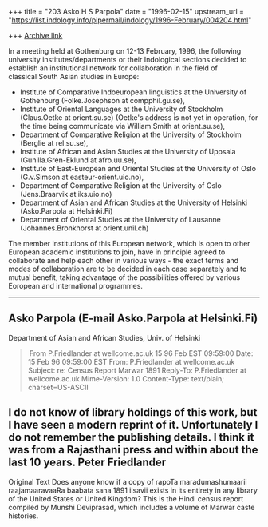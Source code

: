 +++
title = "203 Asko H S Parpola"
date = "1996-02-15"
upstream_url = "https://list.indology.info/pipermail/indology/1996-February/004204.html"

+++
[Archive link](https://list.indology.info/pipermail/indology/1996-February/004204.html)

In a meeting held at Gothenburg on 12-13 February, 1996, the following 
university institutes/departments or their Indological sections decided to 
establish an institutional network for collaboration in the field of  
classical South Asian studies in Europe: 
- Institute of Comparative Indoeuropean linguistics at the University of  
Gothenburg (Folke.Josephson at compphil.gu.se),
- Institute of Oriental Languages at the University of  Stockholm  
(Claus.Oetke at orient.su.se) (Oetke's address is not yet in operation, 
for the time being communicate via William.Smith at orient.su.se), 
- Department of Comparative Religion at the University of Stockholm  
(Berglie at rel.su.se), 
- Institute of African and Asian Studies at the University of Uppsala  
(Gunilla.Gren-Eklund at afro.uu.se),
- Institute of East-European and Oriental Studies at the University of 
Oslo  (G.v.Simson at easteur-orient.uio.no),   
- Department of Comparative Religion at the University of Oslo         
(Jens.Braarvik at iks.uio.no)  
- Department of Asian and African Studies at the University of Helsinki 
(Asko.Parpola at Helsinki.Fi)
- Department of Oriental Studies at the University of Lausanne 
(Johannes.Bronkhorst at orient.unil.ch)

The member institutions of this European network, which is open to other 
European academic institutions to join, have in principle agreed to 
collaborate and help each other in various ways - the exact terms and 
modes of collaboration are to be decided in each case separately and to 
mutual benefit, taking advantage of the possibilities offered by various 
Eoropean and international programmes.

----

Asko Parpola  (E-mail Asko.Parpola at Helsinki.Fi)
----------------------------------------------------------
Department of Asian and African Studies, Univ. of Helsinki




> From P.Friedlander at wellcome.ac.uk 15 96 Feb EST 09:59:00
Date: 15 Feb 96 09:59:00 EST
From: P.Friedlander at wellcome.ac.uk
Subject: re: Census Report Marwar 1891
Reply-To: P.Friedlander at wellcome.ac.uk
Mime-Version: 1.0
Content-Type: text/plain; charset=US-ASCII

I do not know of library holdings of this work, but I have seen a modern 
reprint of it. Unfortunately I do not remember the publishing details. I 
think it was from a Rajasthani press and within about the last 10 years.
Peter Friedlander
-------------
Original Text
Does anyone know if a copy of rapoTa maradumashumaarii raajamaaravaaRa
baabata sana 1891 iisavii exists in its entirety in any library of the 
United States or United Kingdom?  This is the Hindi census report 
compiled by Munshi Deviprasad, which includes a volume of Marwar caste 
histories.




